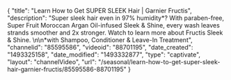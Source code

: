 {
    "title": "Learn How to Get SUPER SLEEK Hair | Garnier Fructis",
    "description": "Super sleek hair even in 97% humidity*? With paraben-free, Super Fruit Moroccan Argan Oil-infused Sleek & Shine, every wash leaves strands smoother and 2x stronger.  Watch to learn more about Fructis Sleek & Shine. \n\n*with Shampoo, Conditioner & Leave-In Treatment",
    "channelid": "85595586",
    "videoid": "88701195",
    "date_created": "1493325158",
    "date_modified": "1493332877",
    "type": "captivate",
    "layout": "channelVideo",
    "url": "\/seasonal\/learn-how-to-get-super-sleek-hair-garnier-fructis\/85595586-88701195"
}
